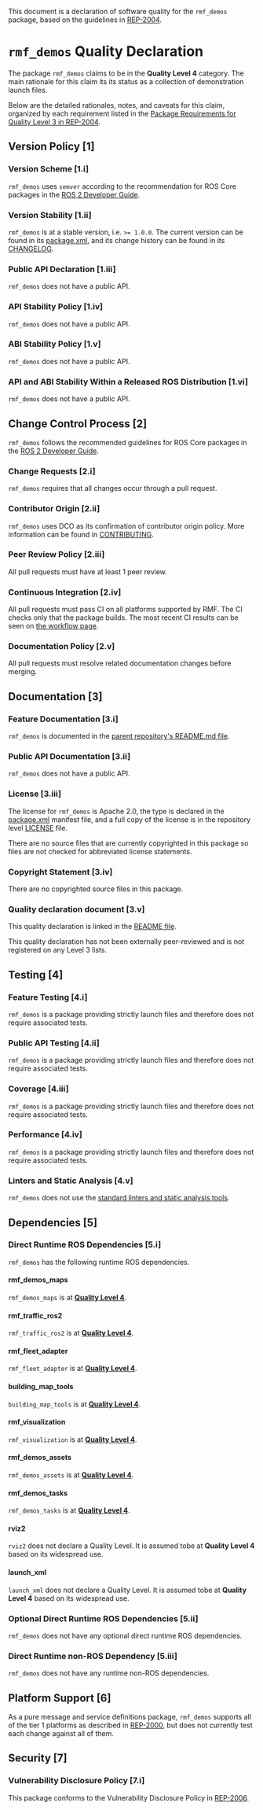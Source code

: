 This document is a declaration of software quality for the `rmf_demos` package, based on the guidelines in [REP-2004](https://www.ros.org/reps/rep-2004.html).

# `rmf_demos` Quality Declaration

The package `rmf_demos` claims to be in the **Quality Level 4** category.
The main rationale for this claim its its status as a collection of demonstration launch files.

Below are the detailed rationales, notes, and caveats for this claim, organized by each requirement listed in the [Package Requirements for Quality Level 3 in REP-2004](https://www.ros.org/reps/rep-2004.html).

## Version Policy [1]

### Version Scheme [1.i]

`rmf_demos` uses `semver` according to the recommendation for ROS Core packages in the [ROS 2 Developer Guide](https://index.ros.org/doc/ros2/Contributing/Developer-Guide/#versioning).

### Version Stability [1.ii]

`rmf_demos` is at a stable version, i.e. `>= 1.0.0`.
The current version can be found in its [package.xml](package.xml), and its change history can be found in its [CHANGELOG](CHANGELOG.rst).

### Public API Declaration [1.iii]

`rmf_demos` does not have a public API.

### API Stability Policy [1.iv]

`rmf_demos` does not have a public API.

### ABI Stability Policy [1.v]

`rmf_demos` does not have a public API.

### API and ABI Stability Within a Released ROS Distribution [1.vi]

`rmf_demos` does not have a public API.

## Change Control Process [2]

`rmf_demos` follows the recommended guidelines for ROS Core packages in the [ROS 2 Developer Guide](https://index.ros.org/doc/ros2/Contributing/Developer-Guide/#package-requirements).

### Change Requests [2.i]

`rmf_demos` requires that all changes occur through a pull request.

### Contributor Origin [2.ii]

`rmf_demos` uses DCO as its confirmation of contributor origin policy. More information can be found in [CONTRIBUTING](../CONTRIBUTING.md).

### Peer Review Policy [2.iii]

All pull requests must have at least 1 peer review.

### Continuous Integration [2.iv]

All pull requests must pass CI on all platforms supported by RMF.
The CI checks only that the package builds.
The most recent CI results can be seen on [the workflow page](https://github.com/open-rmf/rmf_demos/actions).

### Documentation Policy [2.v]

All pull requests must resolve related documentation changes before merging.

## Documentation [3]

### Feature Documentation [3.i]

`rmf_demos` is documented in the [parent repository's README.md file](../README.md).

### Public API Documentation [3.ii]

`rmf_demos` does not have a public API.

### License [3.iii]

The license for `rmf_demos` is Apache 2.0, the type is declared in the [package.xml](package.xml) manifest file, and a full copy of the license is in the repository level [LICENSE](../LICENSE) file.

There are no source files that are currently copyrighted in this package so files are not checked for abbreviated license statements.

### Copyright Statement [3.iv]

There are no copyrighted source files in this package.

### Quality declaration document [3.v]

This quality declaration is linked in the [README file](README.md).

This quality declaration has not been externally peer-reviewed and is not registered on any Level 3 lists.

## Testing [4]

### Feature Testing [4.i]

`rmf_demos` is a package providing strictly launch files and therefore does not require associated tests.

### Public API Testing [4.ii]

`rmf_demos` is a package providing strictly launch files and therefore does not require associated tests.

### Coverage [4.iii]

`rmf_demos` is a package providing strictly launch files and therefore does not require associated tests.

### Performance [4.iv]

`rmf_demos` is a package providing strictly launch files and therefore does not require associated tests.

### Linters and Static Analysis [4.v]

`rmf_demos` does not use the [standard linters and static analysis tools](https://index.ros.org/doc/ros2/Contributing/Developer-Guide/#linters).

## Dependencies [5]

### Direct Runtime ROS Dependencies [5.i]

`rmf_demos` has the following runtime ROS dependencies.

#### rmf_demos_maps

`rmf_demos_maps` is at [**Quality Level 4**](../rmf_demos_maps/QUALITY_DECLARATION.md).

#### rmf_traffic_ros2

`rmf_traffic_ros2` is at [**Quality Level 4**](https://github.com/open-rmf/rmf_ros2/blob/main/rmf_traffic_ros2/QUALITY_DECLARATION.md).

#### rmf_fleet_adapter

`rmf_fleet_adapter` is at [**Quality Level 4**](https://github.com/open-rmf/rmf_ros2/blob/main/rmf_fleet_adapter/QUALITY_DECLARATION.md).

#### building_map_tools

`building_map_tools` is at [**Quality Level 4**](https://github.com/open-rmf/rmf_traffic_editor/blob/main/rmf_building_map_tools/QUALITY_DECLARATION.md).

#### rmf_visualization

`rmf_visualization` is at [**Quality Level 4**](https://github.com/open-rmf/rmf_visualization/blob/main/rmf_visualization/QUALITY_DECLARATION.md).

#### rmf_demos_assets

`rmf_demos_assets` is at [**Quality Level 4**](../rmf_demos_assets/QUALITY_DECLARATION.md).

#### rmf_demos_tasks

`rmf_demos_tasks` is at [**Quality Level 4**](../rmf_demos_tasks/QUALITY_DECLARATION.md).

#### rviz2

`rviz2` does not declare a Quality Level.
It is assumed tobe at **Quality Level 4** based on its widespread use.

#### launch_xml

`launch_xml` does not declare a Quality Level.
It is assumed tobe at **Quality Level 4** based on its widespread use.

### Optional Direct Runtime ROS Dependencies [5.ii]

`rmf_demos` does not have any optional direct runtime ROS dependencies.

### Direct Runtime non-ROS Dependency [5.iii]

`rmf_demos` does not have any runtime non-ROS dependencies.

## Platform Support [6]

As a pure message and service definitions package, `rmf_demos` supports all of the tier 1 platforms as described in [REP-2000](https://www.ros.org/reps/rep-2000.html#support-tiers), but does not currently test each change against all of them.

## Security [7]

### Vulnerability Disclosure Policy [7.i]

This package conforms to the Vulnerability Disclosure Policy in [REP-2006](https://www.ros.org/reps/rep-2006.html).
